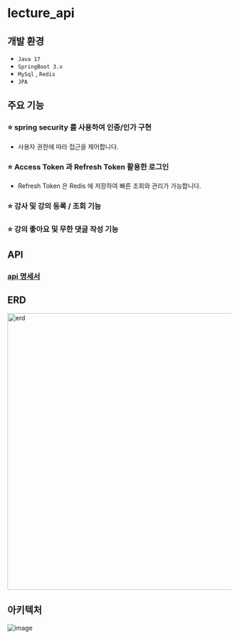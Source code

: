 # lecture_api


## 개발 환경

- `Java 17`
- `SpringBoot 3.x`
- `MySql` , `Redis`
- `JPA`



## 주요 기능

### ⭐️ spring security 를 사용하여 인증/인가 구현
- 사용자 권한에 따라 접근을 제어합니다.

### ⭐️ Access Token 과 Refresh Token 활용한 로그인
- Refresh Token 은 Redis 에 저장하여 빠른 조회와 관리가 가능합니다.

### ⭐️ 강사 및 강의 등록 / 조회 기능
### ⭐️ 강의 좋아요 및 무한 댓글 작성 기능

## API

### [api 명세서](https://documenter.getpostman.com/view/28478318/2sA3kUFMan)

## ERD

<img width="622" alt="erd" src="https://github.com/user-attachments/assets/631cae8c-247b-4567-bf8b-36853572b54c">

## 아키텍처

![image](https://github.com/user-attachments/assets/53f8f4be-0b4e-4862-90ad-b307d1fecec6)
